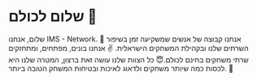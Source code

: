 # שלום לכולם 👋
שלום, אנחנו IMS - Network. 👋
אנחנו קבוצה של אנשים שמשקיעה זמן בשיפור השרתים שלנו ובקהילת המשחקים הישראלית. ✌️
אנחנו בונים, מפתחים, ומתחזקים
שרתי משחקים בחינם לכולם.😇
כל הצוות שלנו עושה זאת ברצון, המטרה שלנו היא לכסות כמה שיותר משחקים ולדאוג לאיכות ובטיחות המשחק הטובה ביותר. 🤩
